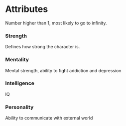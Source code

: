 # Attributes
Number higher than 1, most likely to go to infinity.

### Strength
Defines how strong the character is.

### Mentality
Mental strength, ability to fight addiction and depression

### Intelligence
IQ

### Personality
Ability to communicate with external world
